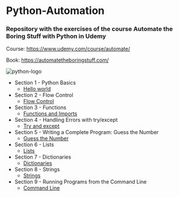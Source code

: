 # Python-Automation

### Repository with the exercises of the course Automate the Boring Stuff with Python in Udemy

Course: https://www.udemy.com/course/automate/

Book: https://automatetheboringstuff.com/

![python-logo](https://user-images.githubusercontent.com/36489953/78834570-0f5b2e80-79ef-11ea-8260-11a33e15fc1c.png)

* Section 1 - Python Basics
    * [Hello world](https://github.com/edwardmartins/Python-Automation/blob/master/1-helloworld.py)
* Section 2 - Flow Control
    * [Flow Control](https://github.com/edwardmartins/Python-Automation/blob/master/2-flowControl.py)
* Section 3 - Functions
    * [Functions and Imports](https://github.com/edwardmartins/Python-Automation/blob/master/3-functions%26imports.py)
* Section 4 - Handling Errors with try/except
    * [Try and except](https://github.com/edwardmartins/Python-Automation/blob/master/4-try%26except.py)
* Section 5 - Writing a Complete Program: Guess the Number
    * [Guess the Number](https://github.com/edwardmartins/Python-Automation/blob/master/5-completeProgram.py)
* Section 6 - Lists
    * [Lists](https://github.com/edwardmartins/Python-Automation/blob/master/6-lists.py)
* Section 7 -  Dictionaries
    * [Dictionaries](https://github.com/edwardmartins/Python-Automation/blob/master/7-dictionaries.py)
* Section 8 -  Strings
    * [Strings](https://github.com/edwardmartins/Python-Automation/blob/master/08_strings.py)
* Section 9 -  Running Programs from the Command Line
    * [Command Line](https://github.com/edwardmartins/Python-Automation/blob/master/09_command_line.py)




